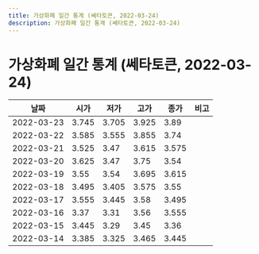```yaml
---
title: 가상화폐 일간 통계 (쎄타토큰, 2022-03-24)
description: 가상화폐 일간 통계 (쎄타토큰, 2022-03-24)
---
```



가상화폐 일간 통계 (쎄타토큰, 2022-03-24)
===

|날짜|시가|저가|고가|종가|비고|
|--|--|--|--|--|--|
|2022-03-23|3.745|3.705|3.925|3.89|    |
|2022-03-22|3.585|3.555|3.855|3.74|    |
|2022-03-21|3.525|3.47|3.615|3.575|    |
|2022-03-20|3.625|3.47|3.75|3.54|    |
|2022-03-19|3.55|3.54|3.695|3.615|    |
|2022-03-18|3.495|3.405|3.575|3.55|    |
|2022-03-17|3.555|3.445|3.58|3.495|    |
|2022-03-16|3.37|3.31|3.56|3.555|    |
|2022-03-15|3.445|3.29|3.45|3.36|    |
|2022-03-14|3.385|3.325|3.465|3.445|    |
